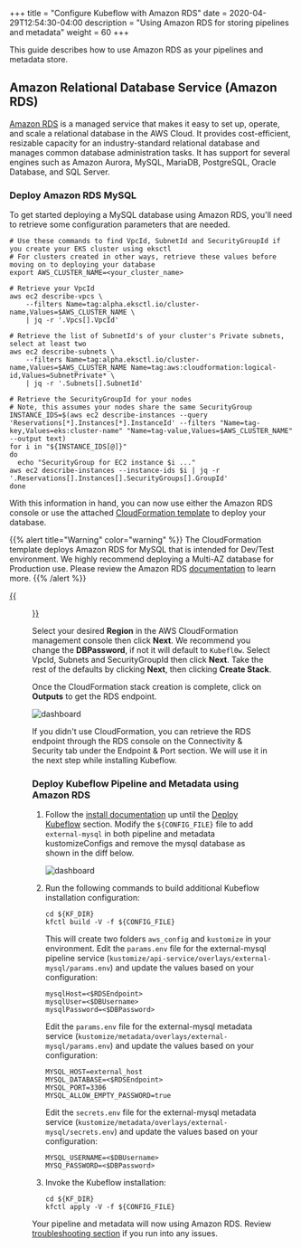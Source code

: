 +++
title = "Configure Kubeflow with Amazon RDS"
date = 2020-04-29T12:54:30-04:00
description = "Using Amazon RDS for storing pipelines and metadata"
weight = 60
+++

This guide describes how to use Amazon RDS as your pipelines and metadata store.

## Amazon Relational Database Service (Amazon RDS)

[Amazon RDS](https://aws.amazon.com/rds/) is a managed service that makes it easy to set up, operate, and scale a relational database in the AWS Cloud. It provides cost-efficient, resizable capacity for an industry-standard relational database and manages common database administration tasks. It has support for several engines such as  Amazon Aurora, MySQL, MariaDB, PostgreSQL, Oracle Database, and SQL Server.

### Deploy Amazon RDS MySQL

To get started deploying a MySQL database using Amazon RDS, you'll need to retrieve some configuration parameters that are needed.

```shell
# Use these commands to find VpcId, SubnetId and SecurityGroupId if you create your EKS cluster using eksctl
# For clusters created in other ways, retrieve these values before moving on to deploying your database
export AWS_CLUSTER_NAME=<your_cluster_name>

# Retrieve your VpcId
aws ec2 describe-vpcs \
    --filters Name=tag:alpha.eksctl.io/cluster-name,Values=$AWS_CLUSTER_NAME \
    | jq -r '.Vpcs[].VpcId'

# Retrieve the list of SubnetId's of your cluster's Private subnets, select at least two
aws ec2 describe-subnets \
    --filters Name=tag:alpha.eksctl.io/cluster-name,Values=$AWS_CLUSTER_NAME Name=tag:aws:cloudformation:logical-id,Values=SubnetPrivate* \
    | jq -r '.Subnets[].SubnetId'

# Retrieve the SecurityGroupId for your nodes
# Note, this assumes your nodes share the same SecurityGroup
INSTANCE_IDS=$(aws ec2 describe-instances --query 'Reservations[*].Instances[*].InstanceId' --filters "Name=tag-key,Values=eks:cluster-name" "Name=tag-value,Values=$AWS_CLUSTER_NAME" --output text)
for i in "${INSTANCE_IDS[@]}"
do
  echo "SecurityGroup for EC2 instance $i ..."
aws ec2 describe-instances --instance-ids $i | jq -r '.Reservations[].Instances[].SecurityGroups[].GroupId'
done  
```

With this information in hand, you can now use either the Amazon RDS console or use the attached [CloudFormation template](/docs/distributions/aws/customizing-aws/files/rds.yaml) to deploy your database.

{{% alert title="Warning" color="warning" %}}
The CloudFormation template deploys Amazon RDS for MySQL that is intended for Dev/Test environment.
We highly recommend deploying a Multi-AZ database for Production use. Please review the Amazon RDS [documentation](https://docs.aws.amazon.com/AmazonRDS/latest/UserGuide/Welcome.html) to learn more.
{{% /alert %}}

[{{<figure src="/docs/images/aws/cloudformation-launch-stack.png">}}](https://console.aws.amazon.com/cloudformation/home?#/stacks/new?stackName=kubeflow-db&templateURL=https://cloudformation-kubeflow.s3-us-west-2.amazonaws.com/rds.yaml)

Select your desired **Region** in the AWS CloudFormation management console then click **Next**.
We recommend you change the **DBPassword**, if not it will default to `Kubefl0w`. Select VpcId, Subnets and SecurityGroupId then click **Next**.
Take the rest of the defaults by clicking **Next**, then clicking **Create Stack**.

Once the CloudFormation stack creation is complete, click on **Outputs** to get the RDS endpoint.

![dashboard](/docs/images/aws/cloudformation-rds-output.png)

If you didn't use CloudFormation, you can retrieve the RDS endpoint through the RDS console on the Connectivity & Security tab under the Endpoint & Port section. We will use it in the next step while installing Kubeflow.   

### Deploy Kubeflow Pipeline and Metadata using Amazon RDS

1. Follow the [install documentation](https://www.kubeflow.org/docs/distributions/aws/deploy/install-kubeflow/) up until the [Deploy Kubeflow](https://www.kubeflow.org/docs/distributions/aws/deploy/install-kubeflow/#deploy-kubeflow) section.
Modify the `${CONFIG_FILE}` file to add `external-mysql` in both pipeline and metadata kustomizeConfigs and remove the mysql database as shown in the diff below.  

    ![dashboard](/docs/images/aws/external-mysql-rds.png)

2. Run the following commands to build additional Kubeflow installation configuration:

    ```
    cd ${KF_DIR}
    kfctl build -V -f ${CONFIG_FILE}
    ```

    This will create two folders `aws_config` and `kustomize` in your environment. Edit the `params.env` file for the external-mysql pipeline service (`kustomize/api-service/overlays/external-mysql/params.env`) and update the values based on your configuration:
    ```
    mysqlHost=<$RDSEndpoint>
    mysqlUser=<$DBUsername>
    mysqlPassword=<$DBPassword>
    ```

    Edit the `params.env` file for the external-mysql metadata service (`kustomize/metadata/overlays/external-mysql/params.env`) and update the values based on your configuration:
    ```
    MYSQL_HOST=external_host
    MYSQL_DATABASE=<$RDSEndpoint>
    MYSQL_PORT=3306
    MYSQL_ALLOW_EMPTY_PASSWORD=true
    ```

    Edit the `secrets.env` file for the external-mysql metadata service (`kustomize/metadata/overlays/external-mysql/secrets.env`) and update the values based on your configuration:
    ```
    MYSQL_USERNAME=<$DBUsername>
    MYSQ_PASSWORD=<$DBPassword>
    ```

3. Invoke the Kubeflow installation:
    ```
    cd ${KF_DIR}
    kfctl apply -V -f ${CONFIG_FILE}
    ```

Your pipeline and metadata will now using Amazon RDS. Review [troubleshooting section](../troubleshooting-aws/#amazon-rds-connectivity-issues) if you run into any issues.
